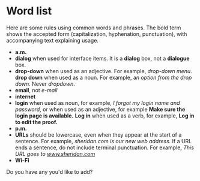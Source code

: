 Word list
=========

Here are some rules using common words and phrases. The bold term shows
the accepted form (capitalization, hyphenation, punctuation), with
accompanying text explaining usage.

-   **a.m.**
-   **dialog** when used for interface items. It is a **dialog** box,
    not a **dialogue** box.
-   **drop-down** when used as an adjective. For example, *drop-down
    menu*. **drop down** when used as a noun. For example, a*n option
    from the drop down*. Never *dropdown*.
-   **email**, not *e-mail*
-   **internet**
-   **login** when used as noun, for example, *I forgot my login name
    and password*, or when used as an adjective, for example **Make sure
    the login page is available.** **Log in** when used as a verb, for
    example, **Log in to edit the proof.**
-   **p.m.**
-   **URLs** should be lowercase, even when they appear at the start of
    a sentence. For example, *sheridan.com is our new web address.* If a
    URL ends a sentence, do not include terminal punctuation. For
    example, *This URL goes to www.sheridan.com*
-   **Wi-Fi**

Do you have any you'd like to add?
